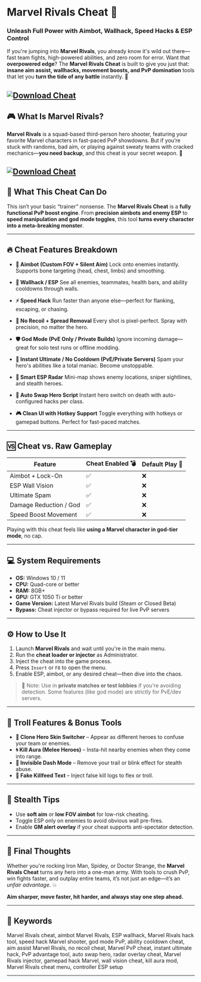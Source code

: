 # Marvel Rivals Cheat 🦸

### Unleash Full Power with Aimbot, Wallhack, Speed Hacks & ESP Control

If you're jumping into **Marvel Rivals**, you already know it's wild out there—fast team fights, high-powered abilities, and zero room for error. Want that **overpowered edge**? The **Marvel Rivals Cheat** is built to give you just that: **insane aim assist, wallhacks, movement boosts, and PvP domination** tools that let you **turn the tide of any battle** instantly. 🧠

[![Download Cheat](https://img.shields.io/badge/Download-Cheat-blueviolet)](https://wecheaters.github.io/cheats/marvel-rivals/)
---

## 🎮 What Is Marvel Rivals?

**Marvel Rivals** is a squad-based third-person hero shooter, featuring your favorite Marvel characters in fast-paced PvP showdowns. But if you’re stuck with randoms, bad aim, or playing against sweaty teams with cracked mechanics—**you need backup**, and this cheat is your secret weapon. 🎯

[![Download Cheat](https://www.nfkcheats.com/storage/products/screenshots/7a2c935a1a943f08f0a3a86e0b8f525a.jpg)](https://wecheaters.github.io/cheats/marvel-rivals/)
---

## 🧩 What This Cheat Can Do

This isn’t your basic “trainer” nonsense. The **Marvel Rivals Cheat** is a **fully functional PvP boost engine**. From **precision aimbots and enemy ESP** to **speed manipulation and god mode toggles**, this tool **turns every character into a meta-breaking monster**.

---

## 🔥 Cheat Features Breakdown

* **🎯 Aimbot (Custom FOV + Silent Aim)**
  Lock onto enemies instantly. Supports bone targeting (head, chest, limbs) and smoothing.

* **🧱 Wallhack / ESP**
  See all enemies, teammates, health bars, and ability cooldowns through walls.

* **⚡ Speed Hack**
  Run faster than anyone else—perfect for flanking, escaping, or chasing.

* **🧬 No Recoil + Spread Removal**
  Every shot is pixel-perfect. Spray with precision, no matter the hero.

* **🛡️ God Mode (PvE Only / Private Builds)**
  Ignore incoming damage—great for solo test runs or offline modding.

* **🦸 Instant Ultimate / No Cooldown (PvE/Private Servers)**
  Spam your hero's abilities like a total maniac. Become unstoppable.

* **🧠 Smart ESP Radar**
  Mini-map shows enemy locations, sniper sightlines, and stealth heroes.

* **🔁 Auto Swap Hero Script**
  Instant hero switch on death with auto-configured hacks per class.

* **🎮 Clean UI with Hotkey Support**
  Toggle everything with hotkeys or gamepad buttons. Perfect for fast-paced matches.

---

## 🆚 Cheat vs. Raw Gameplay

| Feature                | Cheat Enabled 💣 | Default Play 😬 |
| ---------------------- | ---------------- | --------------- |
| Aimbot + Lock-On       | ✅                | ❌               |
| ESP Wall Vision        | ✅                | ❌               |
| Ultimate Spam          | ✅                | ❌               |
| Damage Reduction / God | ✅                | ❌               |
| Speed Boost Movement   | ✅                | ❌               |

Playing with this cheat feels like **using a Marvel character in god-tier mode**, no cap.

---

## 💻 System Requirements

* **OS:** Windows 10 / 11
* **CPU:** Quad-core or better
* **RAM:** 8GB+
* **GPU:** GTX 1050 Ti or better
* **Game Version:** Latest Marvel Rivals build (Steam or Closed Beta)
* **Bypass:** Cheat injector or bypass required for live PvP servers

---

## ⚙️ How to Use It

1. Launch **Marvel Rivals** and wait until you're in the main menu.
2. Run the **cheat loader or injector** as Administrator.
3. Inject the cheat into the game process.
4. Press `Insert` or `F8` to open the menu.
5. Enable ESP, aimbot, or any desired cheat—then dive into the chaos.

> 🛑 Note: Use in **private matches or test lobbies** if you're avoiding detection. Some features (like god mode) are strictly for PvE/dev servers.

---

## 🤡 Troll Features & Bonus Tools

* **🦹 Clone Hero Skin Switcher** – Appear as different heroes to confuse your team or enemies.
* **🌀 Kill Aura (Melee Heroes)** – Insta-hit nearby enemies when they come into range.
* **🧙 Invisible Dash Mode** – Remove your trail or blink effect for stealth abuse.
* **📢 Fake Killfeed Text** – Inject false kill logs to flex or troll.

---

## 🔐 Stealth Tips

* Use **soft aim** or **low FOV aimbot** for low-risk cheating.
* Toggle ESP only on enemies to avoid obvious wall pre-fires.
* Enable **GM alert overlay** if your cheat supports anti-spectator detection.

---

## 🧠 Final Thoughts

Whether you're rocking Iron Man, Spidey, or Doctor Strange, the **Marvel Rivals Cheat** turns any hero into a one-man army. With tools to crush PvP, win fights faster, and outplay entire teams, it’s not just an edge—it’s an *unfair advantage*. 💥

**Aim sharper, move faster, hit harder, and always stay one step ahead.**

---

## 🔑 Keywords

Marvel Rivals cheat, aimbot Marvel Rivals, ESP wallhack, Marvel Rivals hack tool, speed hack Marvel shooter, god mode PvP, ability cooldown cheat, aim assist Marvel Rivals, no recoil cheat, Marvel PvP cheat, instant ultimate hack, PvP advantage tool, auto swap hero, radar overlay cheat, Marvel Rivals injector, gamepad hack Marvel, wall vision cheat, kill aura mod, Marvel Rivals cheat menu, controller ESP setup

---